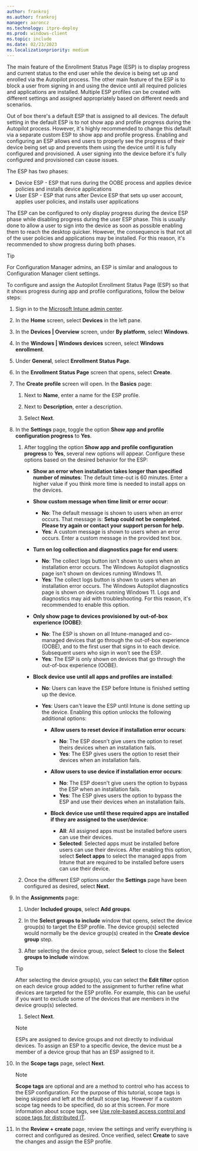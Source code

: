 ```yaml
---
author: frankroj
ms.author: frankroj
manager: aaroncz
ms.technology: itpro-deploy
ms.prod: windows-client
ms.topic: include
ms.date: 02/23/2023
ms.localizationpriority: medium
---
```


<!-- This file is shared by the azure-ad-join-esp.md and the hybrid-azure-ad-join-esp.md articles. Headings are driven by article context. -->

The main feature of the Enrollment Status Page (ESP) is to display progress and current status to the end user while the device is being set up and enrolled via the Autopilot process. The other main feature of the ESP is to block a user from signing in and using the device until all required policies and applications are installed. Multiple ESP profiles can be created with different settings and assigned appropriately based on different needs and scenarios.

Out of box there's a default ESP that is assigned to all devices. The default setting in the default ESP is to not show app and profile progress during the Autopilot process. However, it's highly recommended to change this default via a separate custom ESP to show app and profile progress. Enabling and configuring an ESP allows end users to properly see the progress of their device being set up and prevents them using the device until it is fully configured and provisioned. A user signing into the device before it's fully configured and provisioned can cause issues.

The ESP has two phases:

- Device ESP - ESP that runs during the OOBE process and applies device policies and installs device applications
- User ESP - ESP that runs after Device ESP that sets up user account, applies user policies, and installs user applications

The ESP can be configured to only display progress during the device ESP phase while disabling progress during the user ESP phase. This is usually done to allow a user to sign into the device as soon as possible enabling them to reach the desktop quicker. However, the consequence is that not all of the user policies and applications may be installed. For this reason, it's recommended to show progress during both phases.

> [!TIP]
> For Configuration Manager admins, an ESP is similar and analogous to Configuration Manager client settings.

To configure and assign the Autopilot Enrollment Status Page (ESP) so that it shows progress during app and profile configurations, follow the below steps:

1. Sign in to the [Microsoft Intune admin center](https://go.microsoft.com/fwlink/?linkid=2109431).

1. In the **Home** screen, select **Devices** in the left pane.

1. In the **Devices | Overview** screen, under **By platform**, select **Windows**.

1. In the **Windows | Windows devices** screen, select **Windows enrollment**.

1. Under **General**, select **Enrollment Status Page**.

1. In the **Enrollment Status Page** screen that opens, select **Create**.

1. The **Create profile** screen will open. In the **Basics** page:

   1. Next to **Name**, enter a name for the ESP profile.

   1. Next to **Description**, enter a description.

   1. Select **Next**.

1. In the **Settings** page, toggle the option **Show app and profile configuration progress** to **Yes**.

   1. After toggling the option **Show app and profile configuration progress** to **Yes**, several new options will appear. Configure these options based on the desired behavior for the ESP:

      - **Show an error when installation takes longer than specified number of minutes**: The default time-out is 60 minutes. Enter a higher value if you think more time is needed to install apps on the devices.

      - **Show custom message when time limit or error occur**:
        - **No**: The default message is shown to users when an error occurs. That message is: **Setup could not be completed. Please try again or contact your support person for help.**
        - **Yes**: A custom message is shown to users when an error occurs. Enter a custom message in the provided text box.

      - **Turn on log collection and diagnostics page for end users**:  
        - **No**: The collect logs button isn't shown to users when an installation error occurs. The Windows Autopilot diagnostics page isn't shown on devices running Windows 11.  
        - **Yes**: The collect logs button is shown to users when an installation error occurs. The Windows Autopilot diagnostics page is shown on devices running Windows 11. Logs and diagnostics may aid with troubleshooting. For this reason, it's recommended to enable this option.

      - **Only show page to devices provisioned by out-of-box experience (OOBE)**:
        - **No**: The ESP is shown on all Intune-managed and co-managed devices that go through the out-of-box experience (OOBE), and to the first user that signs in to each device. Subsequent users who sign in won't see the ESP.
        - **Yes**: The ESP is only shown on devices that go through the out-of-box experience (OOBE).

      - **Block device use until all apps and profiles are installed**:
        - **No**: Users can leave the ESP before Intune is finished setting up the device.
        - **Yes**: Users can't leave the ESP until Intune is done setting up the device. Enabling this option unlocks the following additional options:  

          - **Allow users to reset device if installation error occurs**:  
            - **No**: The ESP doesn't give users the option to reset theirs devices when an installation fails.  
            - **Yes**: The ESP gives users the option to reset their devices when an installation fails.  

          - **Allow users to use device if installation error occurs**:
            - **No**: The ESP doesn't give users the option to bypass the ESP when an installation fails.  
            - **Yes**: The ESP gives users the option to bypass the ESP and use their devices when an installation fails.

          - **Block device use until these required apps are installed if they are assigned to the user/device**:  
            - **All**: All assigned apps must be installed before users can use their devices.  
            - **Selected**: Selected apps must be installed before users can use their devices. After enabling this option, select **Select apps** to select the managed apps from Intune that are required to be installed before users can use their device.

   1. Once the different ESP options under the **Settings** page have been configured as desired, select **Next**.

1. In the **Assignments** page:

   1. Under **Included groups**, select **Add groups**.

   1. In the **Select groups to include** window that opens, select the device group(s) to target the ESP profile. The device group(s) selected would normally be the device group(s) created in the **Create device group** step.

   1. After selecting the device group, select **Select** to close the **Select groups to include** window.

    > [!TIP]
    >
    > After selecting the device group(s), you can select the **Edit filter** option on each device group added to the assignment to further refine what devices are targeted for the ESP profile. For example, this can be useful if you want to exclude some of the devices that are members in the device group(s) selected.

   1. Select **Next**.  

    > [!NOTE]
    >
    > ESPs are assigned to device groups and not directly to individual devices. To assign an ESP to a specific device, the device must be a member of a device group that has an ESP assigned to it.

1. In the **Scope tags** page, select **Next**.

    > [!NOTE]
    > **Scope tags** are optional and are a method to control who has access to the ESP configuration. For the purpose of this tutorial, scope tags is being skipped and left at the default scope tag. However if a custom scope tag needs to be specified, do so at this screen. For more information about scope tags, see [Use role-based access control and scope tags for distributed IT](/mem/intune/fundamentals/scope-tags).

1. In the **Review + create** page, review the settings and verify everything is correct and configured as desired. Once verified, select **Create** to save the changes and assign the ESP profile.